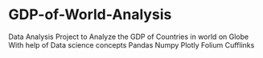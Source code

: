 # GDP-of-World-Analysis
Data Analysis Project to Analyze the GDP of Countries in world on Globe With help of Data science concepts Pandas Numpy Plotly Folium Cufflinks
